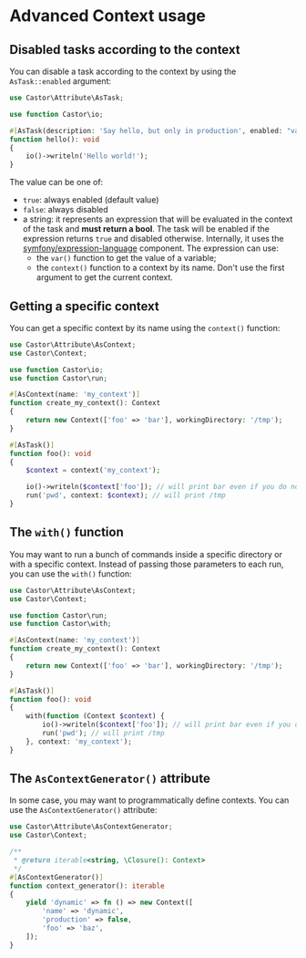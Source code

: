 # Advanced Context usage

## Disabled tasks according to the context

You can disable a task according to the context by using the
`AsTask::enabled` argument:

```php
use Castor\Attribute\AsTask;

use function Castor\io;

#[AsTask(description: 'Say hello, but only in production', enabled: "var('production') == true || context().name == 'ci'")]
function hello(): void
{
    io()->writeln('Hello world!');
}
```

The value can be one of:

* `true`: always enabled (default value)
* `false`: always disabled
* a string: it represents an expression that will be evaluated in the context of
  the task and **must return a bool**. The task will be enabled if the
  expression returns `true` and disabled otherwise. Internally, it uses the
  [symfony/expression-language](https://symfony.com/doc/current/components/expression_language.html)
  component. The expression can use:
    * the `var()` function to get the value of a variable;
    * the `context()` function to a context by its name. Don't use the first
      argument to get the current context.

## Getting a specific context

You can get a specific context by its name using the `context()` function:

```php
use Castor\Attribute\AsContext;
use Castor\Context;

use function Castor\io;
use function Castor\run;

#[AsContext(name: 'my_context')]
function create_my_context(): Context
{
    return new Context(['foo' => 'bar'], workingDirectory: '/tmp');
}

#[AsTask()]
function foo(): void
{
    $context = context('my_context');

    io()->writeln($context['foo']); // will print bar even if you do not use the --context option
    run('pwd', context: $context); // will print /tmp
}
```

## The `with()` function

You may want to run a bunch of commands inside a specific directory or with a
specific context. Instead of passing those parameters to each run, you can use
the `with()` function:

```php
use Castor\Attribute\AsContext;
use Castor\Context;

use function Castor\run;
use function Castor\with;

#[AsContext(name: 'my_context')]
function create_my_context(): Context
{
    return new Context(['foo' => 'bar'], workingDirectory: '/tmp');
}

#[AsTask()]
function foo(): void
{
    with(function (Context $context) {
        io()->writeln($context['foo']); // will print bar even if you do not use the --context option
        run('pwd'); // will print /tmp
    }, context: 'my_context');
}
```

## The `AsContextGenerator()` attribute

In some case, you may want to programmatically define contexts. You can use the
`AsContextGenerator()` attribute:

```php
use Castor\Attribute\AsContextGenerator;
use Castor\Context;

/**
 * @return iterable<string, \Closure(): Context>
 */
#[AsContextGenerator()]
function context_generator(): iterable
{
    yield 'dynamic' => fn () => new Context([
        'name' => 'dynamic',
        'production' => false,
        'foo' => 'baz',
    ]);
}
```
